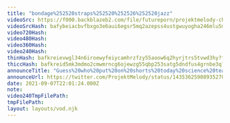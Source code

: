 ```yaml
---
title: "bondage%252520straps%252520%252526%252520jazz"
videoSrc: https://f000.backblazeb2.com/file/futureporn/projektmelody-chaturbate-2021-09-07.mp4
videoSrcHash: bafybeiacbvfbxgo3e6aui6egsr5mq2azepss4ustgwuyogha246mlu5mjq
video720Hash: 
video480Hash: 
video360Hash: 
video240Hash: 
thinHash: bafkreievwgl34n6iroewyfeiycamhrzfzy55aoow6q2hyrjtrs5tvwd3hy?filename=20210907T220124Z_thin.jpg
thiccHash: bafkreid5mk3mdmo2cmwmrncg6ojewzg55qbp253satg5dndfus4grnbe3q?filename=20210907T220124Z_thicc.jpg
announceTitle: "Guess%20who%20put%20on%20shorts%20today%20science%20team%3F%20%20it%20was%20me"
announceUrl: https://twitter.com/ProjektMelody/status/1435362590893527040
date: 2021-09-07T22:01:24.000Z
note: 
video240TmpFilePath: 
tmpFilePath: 
layout: layouts/vod.njk
---
```

